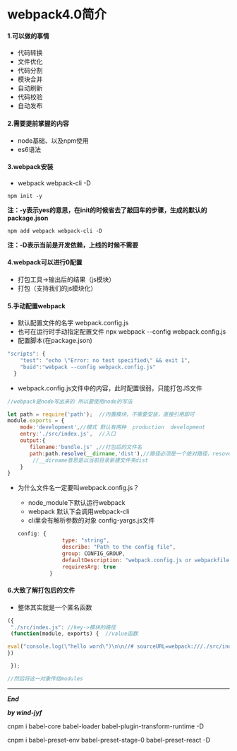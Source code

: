 # webpack4.0简介

#### 1.可以做的事情

* 代码转换
* 文件优化
* 代码分割
* 模块合并
* 自动刷新
* 代码校验
* 自动发布

#### 2.需要提前掌握的内容

* node基础、以及npm使用
* es6语法

#### 3.webpack安装

*  webpack webpack-cli -D

```shell
npm init -y
```

**注：-y表示yes的意思，在init的时候省去了敲回车的步骤，生成的默认的package.json**

```shell
npm add webpack webpack-cli -D
```

**注：-D表示当前是开发依赖，上线的时候不需要**

#### 4.webpack可以进行0配置

* 打包工具->输出后的结果（js模块）
* 打包（支持我们的js模块化）

#### 5.手动配置webpack

* 默认配置文件的名字 webpack.config.js
* 也可在运行时手动指定配置文件    npx webpack --config webpack.config.js
* 配置脚本(在package.json)

```javascript
"scripts": {
    "test": "echo \"Error: no test specified\" && exit 1",
    "buid":"webpack --config webpack.config.js"
  }
```



* webpack.config.js文件中的内容，此时配置很弱，只能打包JS文件

```javascript
//webpack是node写出来的 所以要使用node的写法

let path = require('path');  //内置模块，不需要安装，直接引用即可
module.exports = {
    mode:'development',//模式 默认有两种  production  development
    entry:'./src/index.js',  //入口 
    output:{
       filename:'bundle.js' ,//打包后的文件名
       path:path.resolve(__dirname,'dist'),//路径必须是一个绝对路径，resove可以将相对路径解析为为绝对路径
        //__dirname意思是以当前目录新建文件夹dist
    }
}

```

* 为什么文件名一定要叫webpack.config.js？

  * node_module下默认运行webpack
  * webpack 默认下会调用webpack-cli
  * cli里会有解析参数的对象 config-yargs.js文件

  ```javascript
  config: {
  				type: "string",
  				describe: "Path to the config file",
  				group: CONFIG_GROUP,
  				defaultDescription: "webpack.config.js or webpackfile.js",
  				requiresArg: true
  			}
  ```

  

#### 6.大致了解打包后的文件

* 整体其实就是一个匿名函数

```javascript
({
 "./src/index.js": //key->模块的路径
 (function(module, exports) {  //value函数

eval("console.log(\"hello word\")\n\n//# sourceURL=webpack:///./src/index.js?");
})

 });

//然后将这一对象传给modules
```



***

***End***

***by wind-jyf***





cnpm i babel-core babel-loader babel-plugin-transform-runtime -D

cnpm i babel-preset-env babel-preset-stage-0 babel-preset-react -D